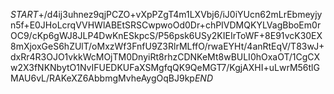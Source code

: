 $START$+/d4ij3uhnez9qjPCZO+vXpPZgT4m1LXVbj6/iJ0iYUcn62mLrEbmeyjyn5f+E0JHoLcrqVVHWlABEtSRSCwpwoOd0Dr+chPIVDMQKYLVagBboEm0rOC9/cKp6gWJ8JLP4DwKnESkpcS/P56psk6USy2KIEIrToWF+8E91vcK30EX8mXjoxGeS6hZUlT/oMxzWf3FnfU9Z3RlrMLffO/rwaEYHt/4anRtEqV/T83wJ+dxRr4R3OJO1vkkWcMOjTM0DnyiRt8rhzCDNKeMt8wBULI0hOxaOT/1CgCXw2X3fNKNbytO1NvIFUEDKUFaXSMgfqQK9QeMGT7/KgjAXHI+uLwrM56tlGMAU6vL/RAKeXZ6AbbmgMvheAygOqBJ9kp$END$